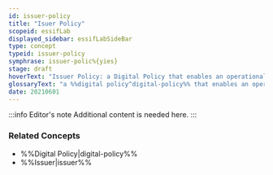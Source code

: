 ```yaml
---
id: issuer-policy
title: "Isuer Policy"
scopeid: essifLab
displayed_sidebar: essifLabSideBar
type: concept
typeid: issuer-policy
symphrase: issuer-polic%{yies}
stage: draft
hoverText: "Issuer Policy: a Digital Policy that enables an operational Issuer component to function in accordance with the Objectives of its Principal."
glossaryText: "a %%digital policy^digital-policy%% that enables an operational %%issuer^issuer%% component to function in accordance with the %%objectives^objective%% of its %%principal^principal%%."
date: 20210601
---
```


:::info Editor's note
Additional content is needed here.
:::

### Related Concepts
- %%Digital Policy|digital-policy%%
- %%Issuer|issuer%%
